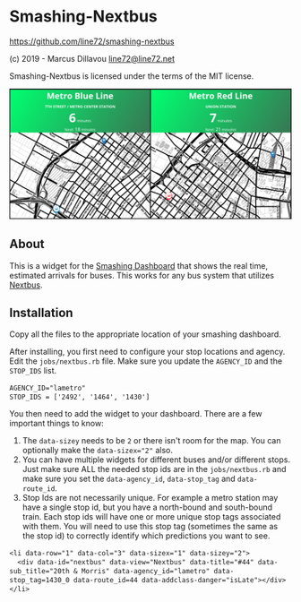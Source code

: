 # Smashing-Nextbus

https://github.com/line72/smashing-nextbus

(c) 2019 - Marcus Dillavou <line72@line72.net>

Smashing-Nextbus is licensed under the terms of the MIT license.

![Screenshot](/screenshot.png?raw=true "Real time Bus Arrivals for Smashing")

## About

This is a widget for the [Smashing
Dashboard](https://smashing.github.io/) that shows the real time,
estimated arrivals for buses. This works for any bus system that
utilizes [Nextbus](https://nextbus.com/).

## Installation

Copy all the files to the appropriate location of your smashing dashboard.

After installing, you first need to configure your stop locations and agency. Edit the `jobs/nextbus.rb` file. Make sure you update the `AGENCY_ID` and the `STOP_IDS` list.

```
AGENCY_ID="lametro"
STOP_IDS = ['2492', '1464', '1430']
```

You then need to add the widget to your dashboard. There are a few important things to know:

1. The `data-sizey` needs to be `2` or there isn't room for the map. You can optionally make the `data-sizex="2"` also.
1. You can have multiple widgets for different buses and/or different stops. Just make sure ALL the needed stop ids are in the `jobs/nextbus.rb` and make sure you set the `data-agency_id`, `data-stop_tag` and `data-route_id`.
1. Stop Ids are not necessarily unique. For example a metro station may have a single stop id, but you have a north-bound and south-bound train. Each stop ids will have one or more unique stop tags associated with them. You will need to use this stop tag (sometimes the same as the stop id) to correctly identify which predictions you want to see.

```
<li data-row="1" data-col="3" data-sizex="1" data-sizey="2">
  <div data-id="nextbus" data-view="Nextbus" data-title="#44" data-sub_title="20th & Morris" data-agency_id="lametro" data-stop_tag=1430_0 data-route_id=44 data-addclass-danger="isLate"></div>
</li>
```

